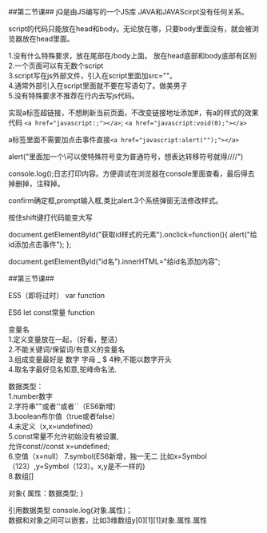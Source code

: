 ##第二节课##
jQ是由JS编写的一个JS库
JAVA和JAVAScirpt没有任何关系。

script的代码只能放在head和body。无论放在哪，只要body里面没有，就会被浏览器放在head里面。

1.没有什么特殊要求，放在尾部在/body上面。
  放在head底部和body底部有区别   
2.一个页面可以有无数个script    
3.script写在js外部文件，引入在script里面加src=""。   
4.通常外部引入在script里面就不要在写语句了。做美男子   
5.没有特殊要求不推荐在行内去写js代码。

实现a标签超链接，不想刷新当前页面，不改变链接地址添加#，有a的样式的效果代码
`<a href="javascript:;"></a>`;
`<a href="javascript:void(0);"></a>`

a标签里面不需要加点击事件直接`<a href="javascript:alert("");"></a>`

alert("里面加一个\可以使特殊符号变为普通符号，想表达转移符号就得////")

console.log();日志打印内容。方便调试在浏览器在console里面查看，最后得去掉删掉，注释掉。

confirm确定框,prompt输入框,类比alert.3个系统弹窗无法修改样式。

按住shift键打代码能变大写

document.getElementById("获取id样式的元素").onclick=function(){
	alert("给id添加点击事件");
};

document.getElementById("id名").innerHTML="给id名添加内容";

##第三节课##

ES5（即将过时）
var
function

ES6
let
const常量
function

变量名   
1.定义变量放在一起，（好看，整洁）  
2.不能关键词/保留词/有意义的变量名   
3.组成变量最好是 数字 字母 _ $ 4种,不能以数字开头    
4.取名字最好见名知意,驼峰命名法.   

数据类型：     
1.number数字          
2.字符串""或者''或者``（ES6新增）  
3.boolean布尔值（true或者false）   
4.未定义（x,x=undefined）    
5.const常量不允许初始没有被设置,   
允许const//const x=undefined;  
6.空值（x=null）
7.symbol(ES6新增，独一无二 比如x=Symbol（123）,y=Symbol（123）。x,y是不一样的)   
8.数组[]  

对象{
	属性：数据类型;
} 

引用数据类型 console.log(对象.属性)；    
数据和对象之间可以嵌套，比如3维数组y[0][1][1]对象.属性.属性

